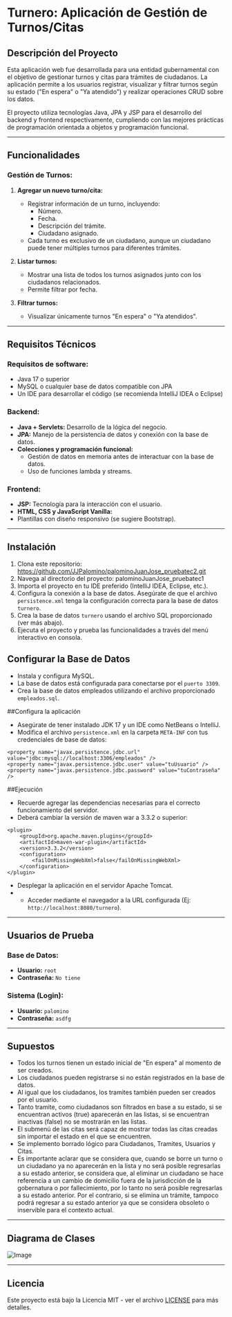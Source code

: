 # Turnero: Aplicación de Gestión de Turnos/Citas

## Descripción del Proyecto

Esta aplicación web fue desarrollada para una entidad gubernamental con el objetivo de gestionar turnos y citas para trámites de ciudadanos. La aplicación permite a los usuarios registrar, visualizar y filtrar turnos según su estado ("En espera" o "Ya atendido") y realizar operaciones CRUD sobre los datos.

El proyecto utiliza tecnologías Java, JPA y JSP para el desarrollo del backend y frontend respectivamente, cumpliendo con las mejores prácticas de programación orientada a objetos y programación funcional.

---

## Funcionalidades

### Gestión de Turnos:
1. **Agregar un nuevo turno/cita:**
   - Registrar información de un turno, incluyendo:
     - Número.
     - Fecha.
     - Descripción del trámite.
     - Ciudadano asignado.
   - Cada turno es exclusivo de un ciudadano, aunque un ciudadano puede tener múltiples turnos para diferentes trámites.

2. **Listar turnos:**
   - Mostrar una lista de todos los turnos asignados junto con los ciudadanos relacionados.
   - Permite filtrar por fecha.

3. **Filtrar turnos:**
   - Visualizar únicamente turnos "En espera" o "Ya atendidos".
---

## Requisitos Técnicos

### Requisitos de software:
- Java 17 o superior
- MySQL o cualquier base de datos compatible con JPA
- Un IDE para desarrollar el código (se recomienda IntelliJ IDEA o Eclipse)

### Backend:
- **Java + Servlets:** Desarrollo de la lógica del negocio.
- **JPA:** Manejo de la persistencia de datos y conexión con la base de datos.
- **Colecciones y programación funcional:**
  - Gestión de datos en memoria antes de interactuar con la base de datos.
  - Uso de funciones lambda y streams.

### Frontend:
- **JSP:** Tecnología para la interacción con el usuario.
- **HTML, CSS y JavaScript Vanilla:**
- Plantillas con diseño responsivo (se sugiere Bootstrap).

---

## Instalación
1. Clona este repositorio: https://github.com/JJPalomino/palominoJuanJose_pruebatec2.git
2. Navega al directorio del proyecto: palominoJuanJose_pruebatec1
3. Importa el proyecto en tu IDE preferido (IntelliJ IDEA, Eclipse, etc.).
4. Configura la conexión a la base de datos. Asegúrate de que el archivo `persistence.xml` tenga la configuración correcta para la base de datos `turnero`.
5. Crea la base de datos `turnero` usando el archivo SQL proporcionado (ver más abajo).
6. Ejecuta el proyecto y prueba las funcionalidades a través del menú interactivo en consola.

## Configurar la Base de Datos
- Instala y configura MySQL.
- La base de datos está configurada para conectarse por el `puerto 3309`.
- Crea la base de datos empleados utilizando el archivo proporcionado `empleados.sql`.

##Configura la aplicación

- Asegúrate de tener instalado JDK 17 y un IDE como NetBeans o IntelliJ.
- Modifica el archivo `persistence.xml` en la carpeta `META-INF` con tus credenciales de base de datos:
```
<property name="javax.persistence.jdbc.url" value="jdbc:mysql://localhost:3306/empleados" />
<property name="javax.persistence.jdbc.user" value="tuUsuario" />
<property name="javax.persistence.jdbc.password" value="tuContraseña" />
```
 
##Ejecución
- Recuerde agregar las dependencias necesarias para el correcto funcionamiento del servidor.
- Deberá cambiar la versión de maven war a 3.3.2 o superior:
```
<plugin>                                
    <groupId>org.apache.maven.plugins</groupId>
    <artifactId>maven-war-plugin</artifactId>
    <version>3.3.2</version>
    <configuration>
        <failOnMissingWebXml>false</failOnMissingWebXml>
    </configuration>
</plugin>
```
- Desplegar la aplicación en el servidor Apache Tomcat.
- - Acceder mediante el navegador a la URL configurada (Ej: `http://localhost:8080/turnero`).

---

## Usuarios de Prueba

### Base de Datos:
- **Usuario:** `root`
- **Contraseña:** `No tiene`

### Sistema (Login):
- **Usuario:** `palomino`
- **Contraseña:** `asdfg`

---

## Supuestos
- Todos los turnos tienen un estado inicial de "En espera" al momento de ser creados.
- Los ciudadanos pueden registrarse si no están registrados en la base de datos.
- Al igual que los ciudadanos, los tramites también pueden ser creados por el usuario.
- Tanto tramite, como ciudadanos son filtrados en base a su estado, si se encuentran activos (true) aparecerán en las listas, si se encuentran inactivas (false) no se mostrarán en las listas.
- El submenú de las citas será capaz de mostrar todas las citas creadas sin importar el estado en el que se encuentren.
- Se implemento borrado lógico para Ciudadanos, Tramites, Usuarios y Citas.
- Es importante aclarar que se considera que, cuando se borre un turno o un ciudadano ya no aparecerán en la lista y no será posible regresarlas a su estado anterior, se considera que, al eliminar un ciudadano se hace referencia a un cambio de domicilio fuera de la jurisdicción de la gobernatura o por fallecimiento, por lo tanto no será posible regresarlas a su estado anterior. Por el contrario, si se elimina un trámite, tampoco podrá regresar a su estado anterior ya que se considera obsoleto o inservible para el contexto actual.

---

## Diagrama de Clases
![Image](https://github.com/user-attachments/assets/5b06464e-6c00-4623-95e1-0fafe0623f69)

---


## Licencia
Este proyecto está bajo la Licencia MIT - ver el archivo [LICENSE](LICENSE) para más detalles.
